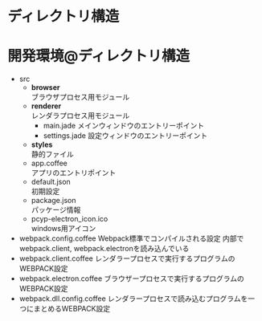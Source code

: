 

# ディレクトリ構造




# 開発環境@ディレクトリ構造

- src
  * __browser__  
    ブラウザプロセス用モジュール
  * __renderer__  
    レンダラプロセス用モジュール
    - main.jade メインウィンドウのエントリーポイント
    - settings.jade 設定ウィンドウのエントリーポイント
  * __styles__  
    静的ファイル
  - app.coffee  
    アプリのエントリポイント
  - default.json  
    初期設定
  - package.json  
    パッケージ情報
  - pcyp-electron_icon.ico  
    windows用アイコン
- webpack.config.coffee Webpack標準でコンパイルされる設定
    内部でwebpack.client, webpack.electronを読み込んでいる
- webpack.client.coffee レンダラープロセスで実行するプログラムのWEBPACK設定
- webpack.electron.coffee ブラウザープロセスで実行するプログラムのWEBPACK設定
- webpack.dll.config.coffee レンダラープロセスで読み込むプログラムを一つにまとめるWEBPACK設定
